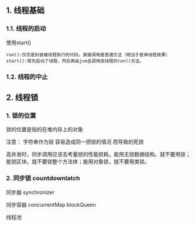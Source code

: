 ## 1. 线程基础

### 1.1. 线程的启动

使用start()

	run():仅仅是封装被线程执行的代码，直接调用是普通方法（相当于是单线程效果）
	start():首先启动了线程，然后再由jvm去调用该线程的run()方法。



### 1.2. 线程的中止







## 2. 线程锁

### 1. 锁的位置

锁的位置是指的在堆内存上的对象

注意： 字符串作为锁 容易造成同一把锁的情况 而导致的死锁



高并发时，同步调用应该去考量锁的性能损耗。能用无锁数据结构，就不要用锁；能锁区块，就不要锁整个方法体；能用对象锁，就不要用类锁。



### 2. 同步锁 countdownlatch



同步器 synchronizer



同步容器 concurrentMap  blockQueen



线程池